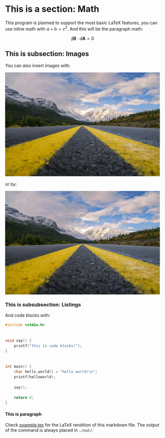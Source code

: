 # This is a section: Math

This program is planned to support the most basic LaTeX features, you can use inline math with $a + b = c^2$. And this will be the paragraph math:

$$\oint \boldsymbol{B} \cdot d \boldsymbol{A} = 0$$

## This is subsection: Images

You can also insert images with:

![figure](./sample_image.jpeg)

or by:

<img src="./sample_image.jpeg" align="center">

### This is subsubsection: Listings

And code blocks with:

```c
#include <stdio.h>


void say() {
    printf("this is code blocks!");
}


int main() {
    char hello_world[] = "hello world!\n";
    printf(helloworld);

    say();

    return 0;
}
```

#### This is paragraph

Check [example.tex](./example.tex) for the LaTeX rendition of this markdown file. The output of the command is always placed in `./out/`.
